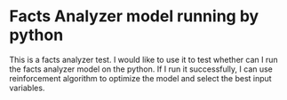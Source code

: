 # Facts Analyzer model running by python 
This is a facts analyzer test. I would like to use it to test whether can I run the facts analyzer model on the python.
If I run it successfully, I can use reinforcement algorithm to optimize the model and select the best input variables. 
